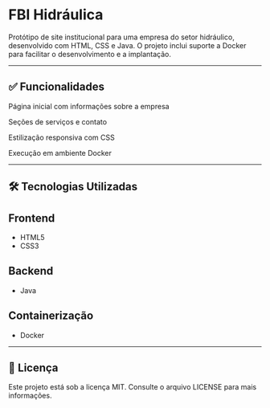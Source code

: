 # FBI Hidráulica
Protótipo de site institucional para uma empresa do setor hidráulico, desenvolvido com HTML, CSS e Java. O projeto inclui suporte a Docker para facilitar o desenvolvimento e a implantação.

---

## ✅ Funcionalidades
Página inicial com informações sobre a empresa

Seções de serviços e contato

Estilização responsiva com CSS

Execução em ambiente Docker

---

## 🛠️ Tecnologias Utilizadas
## Frontend
- HTML5
- CSS3

## Backend
- Java

## Containerização
- Docker

---

## 📄 Licença
Este projeto está sob a licença MIT. Consulte o arquivo LICENSE para mais informações.

